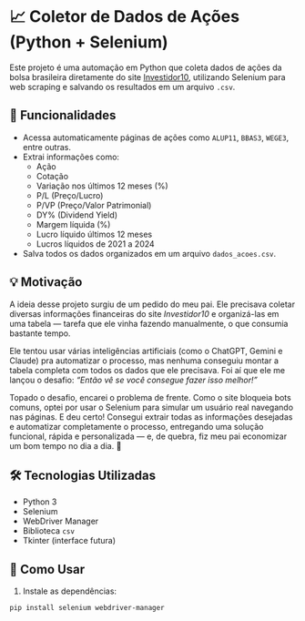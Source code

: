# 📈 Coletor de Dados de Ações (Python + Selenium)

Este projeto é uma automação em Python que coleta dados de ações da bolsa brasileira diretamente do site [Investidor10](https://investidor10.com.br), utilizando Selenium para web scraping e salvando os resultados em um arquivo `.csv`.

## 🚀 Funcionalidades

- Acessa automaticamente páginas de ações como `ALUP11`, `BBAS3`, `WEGE3`, entre outras.
- Extrai informações como:
  - Ação
  - Cotação
  - Variação nos últimos 12 meses (%)
  - P/L (Preço/Lucro)
  - P/VP (Preço/Valor Patrimonial)
  - DY% (Dividend Yield)
  - Margem líquida (%)
  - Lucro líquido últimos 12 meses
  - Lucros líquidos de 2021 a 2024
- Salva todos os dados organizados em um arquivo `dados_acoes.csv`.

## 💡 Motivação

A ideia desse projeto surgiu de um pedido do meu pai. Ele precisava coletar diversas informações financeiras do site *Investidor10* e organizá-las em uma tabela — tarefa que ele vinha fazendo manualmente, o que consumia bastante tempo.

Ele tentou usar várias inteligências artificiais (como o ChatGPT, Gemini e Claude) pra automatizar o processo, mas nenhuma conseguiu montar a tabela completa com todos os dados que ele precisava. Foi aí que ele me lançou o desafio: *“Então vê se você consegue fazer isso melhor!”*

Topado o desafio, encarei o problema de frente. Como o site bloqueia bots comuns, optei por usar o Selenium para simular um usuário real navegando nas páginas. E deu certo! Consegui extrair todas as informações desejadas e automatizar completamente o processo, entregando uma solução funcional, rápida e personalizada — e, de quebra, fiz meu pai economizar um bom tempo no dia a dia. 🚀

## 🛠️ Tecnologias Utilizadas

- Python 3
- Selenium
- WebDriver Manager
- Biblioteca `csv`
- Tkinter (interface futura)

## 🧪 Como Usar

1. Instale as dependências:
```bash
pip install selenium webdriver-manager
